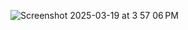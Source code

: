 ![Screenshot 2025-03-19 at 3 57 06 PM](https://github.com/user-attachments/assets/ce229fcf-8d07-4703-8085-ae06c16aa316)
